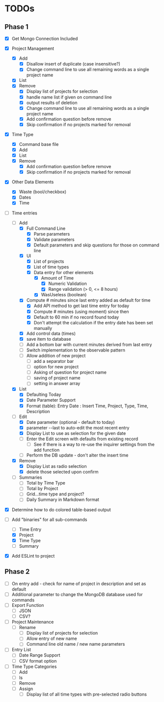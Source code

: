 # TODOs

## Phase 1

- [x] Get Mongo Connection Included
- [x] Project Management
    - [x] Add
        - [x] Disallow insert of duplicate (case insensitive?)
        - [x] Change command line to use all remaining words as a single project name
    - [x] List
    - [x] Remove
        - [x] Display list of projects for selection
        - [x] handle name list if given on command line
        - [x] output results of deletion
        - [x] Change command line to use all remaining words as a single project name
        - [x] Add confirmation question before remove
        - [x] Skip confirmation if no projects marked for removal
- [x] Time Type
    - [x] Command base file
    - [x] Add
    - [x] List
    - [x] Remove
        - [x] Add confirmation question before remove
        - [x] Skip confirmation if no projects marked for removal
- [x] Other Data Elements
    - [x] Waste (bool/checkbox)
    - [x] Dates
    - [x] Time
- [ ] Time entries
    - [ ] Add
        - [x] Full Command Line
            - [x] Parse parameters
            - [x] Validate parameters
            - [x] Default parameters and skip questions for those on command line
        - [x] UI
            - [x] List of projects
            - [x] List of time types
            - [x] Data entry for other elements
                - [x] Amount of Time
                    - [x] Numeric Validation
                    - [x] Range validation (> 0, <= 8 hours)
                - [x] WasUseless (boolean)
        - [x] Compute # minutes since last entry added as default for time
            - [x] Add API method to get last time entry for today
            - [x] Compute # minutes (using moment) since then
            - [x] Default to 60 min if no record found today
            - [x] Don't attempt the calculation if the entry date has been set manually
        - [x] Add control data (times)
        - [x] save item to database
        - [ ] Add a bottom bar with current minutes derived from last entry
        - [ ] Switch implementation to the observable pattern
        - [ ] Allow addition of new project
            - [ ] add a separator bar
            - [ ] option for new project
            - [ ] Asking of question for project name
            - [ ] saving of project name
            - [ ] setting in answer array
    - [x] List
        - [x] Defaulting Today
        - [x] Date Parameter Support
        - [x] Format (table): Entry Date : Insert Time, Project, Type, Time, Description
    - [ ] Edit
        - [x] Date parameter (optional - default to today)
        - [x] parameter --last to auto-edit the most recent entry
        - [x] Display List to use as selection for the given date
        - [ ] Enter the Edit screen with defaults from existing record
            - [ ] See if there is a way to re-use the inquirer settings from the add function
        - [ ] Perform the DB update - don't alter the insert time
    - [x] Remove
        - [x] Display List as radio selection
        - [x] delete those selected upon confirm
    - [ ] Summaries
        - [ ] Total by Time Type
        - [ ] Total by Project
        - [ ] Grid...time type and project?
        - [ ] Daily Summary in Markdown format
- [x] Determine how to do colored table-based output
- [ ] Add "binaries" for all sub-commands
    - [ ] Time Entry
    - [x] Project
    - [x] Time Type
    - [ ] Summary
- [x] Add ESLint to project


## Phase 2

- [ ] On entry add - check for name of project in description and set as default
- [ ] Additional parameter to change the MongoDB database used for commands
- [ ] Export Function
    - [ ] JSON
    - [ ] CSV?
- [ ] Project Maintenance
    - [ ] Rename
        - [ ] Display list of projects for selection
        - [ ] Allow entry of new name
        - [ ] Command line old name / new name parameters
- [ ] Entry List
    - [ ] Date Range Support
    - [ ] CSV format option
- [ ] Time Type Categories
    - [ ] Add
    - [ ] ls
    - [ ] Remove
    - [ ] Assign
        - [ ] Display list of all time types with pre-selected radio buttons
